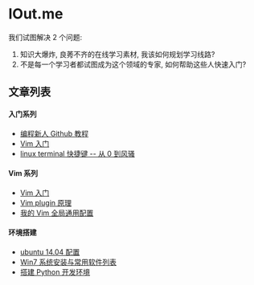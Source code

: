 # IOut.me

我们试图解决 2 个问题:

1. 知识大爆炸, 良莠不齐的在线学习素材, 我该如何规划学习线路?
2. 不是每一个学习者都试图成为这个领域的专家, 如何帮助这些人快速入门?

## 文章列表


#### 入门系列

- [编程新人 Github 教程](content/github_for_new_coder.md)
- [Vim 入门](content/vim_0to1.md)
- [linux terminal 快捷键 -- 从 0 到风骚](content/terminal-shortcut.md)

#### Vim 系列

- [Vim 入门](content/vim_0to1.md)
- [Vim plugin 原理](content/vim_plugin_core.md)
- [我的 Vim 全局通用配置](content/vim_global_config.md)

#### 环境搭建

- [ubuntu 14.04 配置](content/ubuntu14_etc.md)
- [Win7 系统安装与常用软件列表](content/win7_install.md)
- [搭建 Python 开发环境](content/python-dev-env.md)
